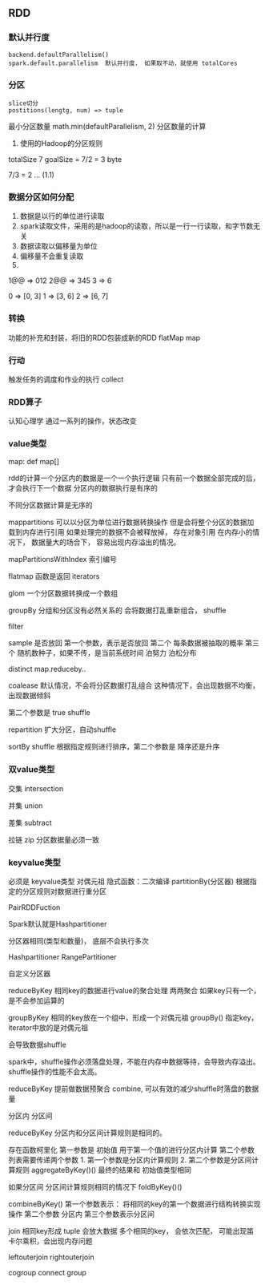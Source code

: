 ## RDD

### 默认并行度

    backend.defaultParallelism() 
    spark.default.parallelism  默认并行度， 如果取不动，就使用 totalCores

### 分区

    slice切分
    postitions(lengtg, num) => tuple 

最小分区数量 math.min(defaultParallelism, 2)
分区数量的计算

1. 使用的Hadoop的分区规则

totalSize 7 goalSize = 7/2 = 3 byte

7/3 = 2 ... (1.1)

### 数据分区如何分配

1. 数据是以行的单位进行读取
2. spark读取文件，采用的是hadoop的读取，所以是一行一行读取，和字节数无关
3. 数据读取以偏移量为单位
4. 偏移量不会重复读取
5. 

1@@ => 012 2@@ => 345 3 => 6

0 => [0, 3]
1 => [3, 6]
2 => [6, 7]
    

### 转换
功能的补充和封装，将旧的RDD包装成新的RDD
flatMap
map




### 行动
触发任务的调度和作业的执行
collect


### RDD算子
认知心理学 
通过一系列的操作，状态改变

### value类型
map: 
def map[]


rdd的计算一个分区内的数据是一个一个执行逻辑
只有前一个数据全部完成的后，才会执行下一个数据
分区内的数据执行是有序的

不同分区数据计算是无序的


mappartitions
可以以分区为单位进行数据转换操作
但是会将整个分区的数据加载到内存进行引用
如果处理完的数据不会被释放掉， 存在对象引用
在内存小的情况下， 数据量大的场合下， 容易出现内存溢出的情况。




mapPartitionsWithIndex
索引编号


flatmap 函数是返回 iterators


glom
一个分区数据转换成一个数组


groupBy 
分组和分区没有必然关系的
会将数据打乱重新组合， shuffle


filter


sample 
是否放回
第一个参数，表示是否放回
第二个 每条数据被抽取的概率
第三个 随机数种子，如果不传，是当前系统时间
泊努力
泊松分布  


distinct
map.reduceby..

coalease
默认情况，不会将分区数据打乱组合
这种情况下，会出现数据不均衡，出现数据倾斜

第二个参数是 true shuffle

repartition
扩大分区，自动shuffle

sortBy
shuffle
根据指定规则进行排序，第二个参数是 降序还是升序

### 双value类型
交集
intersection

并集
union


差集
subtract

拉链
zip
分区数据量必须一致



### keyvalue类型

必须是 keyvalue类型  对偶元祖
隐式函数：二次编译
partitionBy(分区器)
根据指定的分区规则对数据进行重分区

PairRDDFuction

Spark默认就是Hashpartitioner

分区器相同(类型和数量)， 底层不会执行多次

Hashpartitioner
RangePartitioner

自定义分区器
 


reduceByKey
相同key的数据进行value的聚合处理
两两聚合
如果key只有一个，是不会参加运算的


groupByKey
相同的key放在一个组中，形成一个对偶元祖
groupBy() 指定key， iterator中放的是对偶元祖

会导致数据shuffle

spark中，shuffle操作必须落盘处理，不能在内存中数据等待，会导致内存溢出。
shuffle操作的性能不会太高。

reduceByKey
提前做数据预聚合 combine,
可以有效的减少shuffle时落盘的数据量

分区内
分区间


reduceByKey 
分区内和分区间计算规则是相同的。


存在函数柯里化
第一参数是 初始值
    用于第一个值的进行分区内计算
第二个参数列表需要传递两个参数
    1. 第一个参数是分区内计算规则
    2. 第二个参数是分区间计算规则
aggregateByKey()()
最终的结果和 初始值类型相同



如果分区间 分区间计算规则相同的情况下
foldByKey()() 


combineByKey()
第一个参数表示： 将相同的key的第一个数据进行结构转换实现操作
第二个参数 分区内
第三个参数表示分区间


join
相同key形成 tuple
会放大数据
多个相同的key， 会依次匹配， 可能出现笛卡尔乘积，会出现内存问题


leftouterjoin
rightouterjoin


cogroup connect group




 





